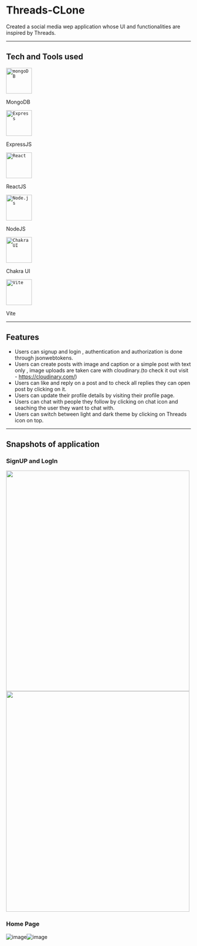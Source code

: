 # Threads-CLone
Created a social media wep application whose UI and functionalities are inspired by Threads.
***
## Tech and Tools used
<div align="left" gap="5px">
	<code><img width="70" src="https://user-images.githubusercontent.com/25181517/182884177-d48a8579-2cd0-447a-b9a6-ffc7cb02560e.png" alt="mongoDB" title="mongoDB"/></code>
	<p>MongoDB</p>
	<code><img width="70" src="https://user-images.githubusercontent.com/25181517/183859966-a3462d8d-1bc7-4880-b353-e2cbed900ed6.png" alt="Express" title="Express"/></code>
	<p>ExpressJS</p>
	<code><img width="70" src="https://user-images.githubusercontent.com/25181517/183897015-94a058a6-b86e-4e42-a37f-bf92061753e5.png" alt="React" title="React"/></code>
	<p>ReactJS</p>
	<code><img width="70" src="https://user-images.githubusercontent.com/25181517/183568594-85e280a7-0d7e-4d1a-9028-c8c2209e073c.png" alt="Node.js" title="Node.js"/></code>
	<p>NodeJS</p>
	<code><img width="70" src="https://user-images.githubusercontent.com/25181517/190887639-d0ba4ec9-ddbe-45dd-bea1-4db83846503e.png" alt="Chakra UI" title="Chakra UI"/></code>
	<p>Chakra UI</p>
	<code><img width="70" src="https://github.com/marwin1991/profile-technology-icons/assets/62091613/b40892ef-efb8-4b0e-a6b5-d1cfc2f3fc35" alt="Vite" title="Vite"/></code>
	<p>Vite</p>
</div>


***

## Features
* Users can signup and login , authentication and authorization is done through jsonwebtokens.
* Users can create posts with image and caption or a simple post with text only , image uploads are taken care with cloudinary.(to check it out visit - https://cloudinary.com/)
* Users can like and reply on a post and to check all replies they can open post by clicking on it.
* Users can update their profile details by visiting their profile page.
* Users can chat with people they follow by clicking on chat icon and seaching the user they want to chat with.
* Users can switch between light and dark theme by clicking on Threads icon on top.

***

## Snapshots of application

### SignUP and LogIn
<img src="https://github.com/sonu927/Threads-CLone/assets/75172869/c53e5654-dad9-4bdb-b6f8-f2902ca116c4" width="500" height="600" />    <img src="https://github.com/sonu927/Threads-CLone/assets/75172869/c8e755c0-944d-4a3f-a27c-eee68222d256" width="500" height="600" />

### Home Page
![image](https://github.com/sonu927/Threads-CLone/assets/75172869/857b7cf8-876e-4d80-aa82-9902eb07ab90)![image](https://github.com/sonu927/Threads-CLone/assets/75172869/acdf4294-ee62-49a5-ab2c-15562ecd2c74)






